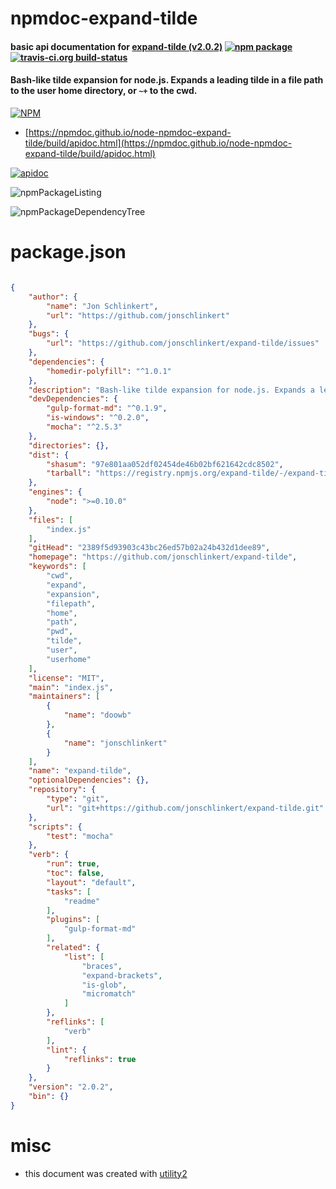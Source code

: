 # npmdoc-expand-tilde

#### basic api documentation for  [expand-tilde (v2.0.2)](https://github.com/jonschlinkert/expand-tilde)  [![npm package](https://img.shields.io/npm/v/npmdoc-expand-tilde.svg?style=flat-square)](https://www.npmjs.org/package/npmdoc-expand-tilde) [![travis-ci.org build-status](https://api.travis-ci.org/npmdoc/node-npmdoc-expand-tilde.svg)](https://travis-ci.org/npmdoc/node-npmdoc-expand-tilde)

#### Bash-like tilde expansion for node.js. Expands a leading tilde in a file path to the user home directory, or `~+` to the cwd.

[![NPM](https://nodei.co/npm/expand-tilde.png?downloads=true&downloadRank=true&stars=true)](https://www.npmjs.com/package/expand-tilde)

- [https://npmdoc.github.io/node-npmdoc-expand-tilde/build/apidoc.html](https://npmdoc.github.io/node-npmdoc-expand-tilde/build/apidoc.html)

[![apidoc](https://npmdoc.github.io/node-npmdoc-expand-tilde/build/screenCapture.buildCi.browser.%252Ftmp%252Fbuild%252Fapidoc.html.png)](https://npmdoc.github.io/node-npmdoc-expand-tilde/build/apidoc.html)

![npmPackageListing](https://npmdoc.github.io/node-npmdoc-expand-tilde/build/screenCapture.npmPackageListing.svg)

![npmPackageDependencyTree](https://npmdoc.github.io/node-npmdoc-expand-tilde/build/screenCapture.npmPackageDependencyTree.svg)



# package.json

```json

{
    "author": {
        "name": "Jon Schlinkert",
        "url": "https://github.com/jonschlinkert"
    },
    "bugs": {
        "url": "https://github.com/jonschlinkert/expand-tilde/issues"
    },
    "dependencies": {
        "homedir-polyfill": "^1.0.1"
    },
    "description": "Bash-like tilde expansion for node.js. Expands a leading tilde in a file path to the user home directory, or '~+' to the cwd.",
    "devDependencies": {
        "gulp-format-md": "^0.1.9",
        "is-windows": "^0.2.0",
        "mocha": "^2.5.3"
    },
    "directories": {},
    "dist": {
        "shasum": "97e801aa052df02454de46b02bf621642cdc8502",
        "tarball": "https://registry.npmjs.org/expand-tilde/-/expand-tilde-2.0.2.tgz"
    },
    "engines": {
        "node": ">=0.10.0"
    },
    "files": [
        "index.js"
    ],
    "gitHead": "2389f5d93903c43bc26ed57b02a24b432d1dee89",
    "homepage": "https://github.com/jonschlinkert/expand-tilde",
    "keywords": [
        "cwd",
        "expand",
        "expansion",
        "filepath",
        "home",
        "path",
        "pwd",
        "tilde",
        "user",
        "userhome"
    ],
    "license": "MIT",
    "main": "index.js",
    "maintainers": [
        {
            "name": "doowb"
        },
        {
            "name": "jonschlinkert"
        }
    ],
    "name": "expand-tilde",
    "optionalDependencies": {},
    "repository": {
        "type": "git",
        "url": "git+https://github.com/jonschlinkert/expand-tilde.git"
    },
    "scripts": {
        "test": "mocha"
    },
    "verb": {
        "run": true,
        "toc": false,
        "layout": "default",
        "tasks": [
            "readme"
        ],
        "plugins": [
            "gulp-format-md"
        ],
        "related": {
            "list": [
                "braces",
                "expand-brackets",
                "is-glob",
                "micromatch"
            ]
        },
        "reflinks": [
            "verb"
        ],
        "lint": {
            "reflinks": true
        }
    },
    "version": "2.0.2",
    "bin": {}
}
```



# misc
- this document was created with [utility2](https://github.com/kaizhu256/node-utility2)
